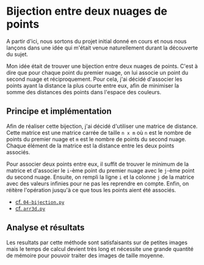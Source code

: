 # Bijection entre deux nuages de points

A partir d'ici, nous sortons du projet initial donné en cours et nous nous lançons dans une idée qui m'était venue naturellement durant la découverte du sujet.

Mon idée était de trouver une bijection entre deux nuages de points. C'est à dire que pour chaque point du premier nuage, on lui associe un point du second nuage et réciproquement. Pour cela, j'ai décidé d'associer les points ayant la distance la plus courte entre eux, afin de minimiser la somme des distances des points dans l'espace des couleurs.

## Principe et implémentation

Afin de réaliser cette bijection, j'ai décidé d'utiliser une matrice de distance. Cette matrice est une matrice carrée de taille `n x m` où `n` est le nombre de points du premier nuage et `m` est le nombre de points du second nuage. Chaque élément de la matrice est la distance entre les deux points associés.

Pour associer deux points entre eux, il suffit de trouver le minimum de la matrice et d'associer le `i`-ème point du premier nuage avec le `j`-ème point du second nuage. Ensuite, on rempli la ligne `i` et la colonne `j` de la matrice avec des valeurs infinies pour ne pas les reprendre en compte. Enfin, on réitère l'opération jusqu'à ce que tous les points aient été associés.

- [cf. `04-bijection.py`](../src/04-bijection.py)
- [cf. `arr3d.py`](../src/arr3d.py)

## Analyse et résultats

Les resultats par cette méthode sont satisfaisants sur de petites images mais le temps de calcul devient très long et nécessite une grande quantité de mémoire pour pouvoir traiter des images de taille moyenne. 

